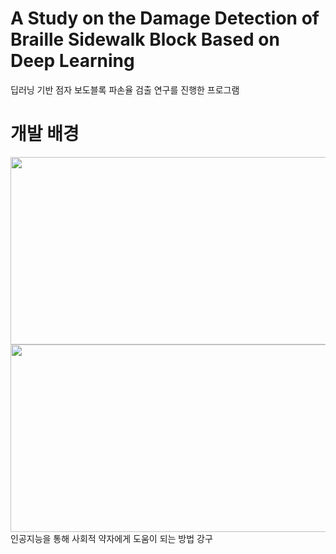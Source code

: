 # A Study on the Damage Detection of Braille Sidewalk Block Based on Deep Learning
딥러닝 기반 점자 보도블록 파손율 검출 연구를 진행한 프로그램

# 개발 배경
<img src="https://github.com/user-attachments/assets/23e8320f-560a-43fb-95fd-182ca46cd907" width="600" height="300"/> <img src="https://github.com/user-attachments/assets/ebcecb58-9610-402d-9537-f7970c7dac7d" width="600" height="300"/>
인공지능을 통해 사회적 약자에게 도움이 되는 방법 강구
